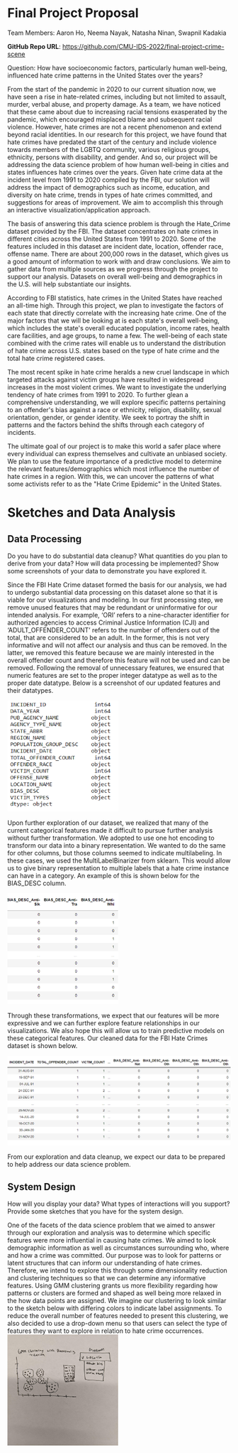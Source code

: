# Final Project Proposal

Team Members:
Aaron Ho,
Neema Nayak,
Natasha Ninan,
Swapnil Kadakia

**GitHub Repo URL**: https://github.com/CMU-IDS-2022/final-project-crime-scene

Question: How have socioeconomic factors, particularly human well-being, influenced hate crime patterns in the United States over the years?

From the start of the pandemic in 2020 to our current situation now, we have seen a rise in hate-related crimes, including but not limited to assault, murder, verbal abuse, and property damage. As a team, we have noticed that these came about due to increasing racial tensions exasperated by the pandemic, which encouraged misplaced blame and subsequent racial violence. However, hate crimes are not a recent phenomenon and extend beyond racial identities. In our research for this project, we have found that hate crimes have predated the start of the century and include violence towards members of the LGBTQ community, various religious groups, ethnicity, persons with disability, and gender. And so, our project will be addressing the data science problem of how human well-being in cities and states influences hate crimes over the years. Given hate crime data at the incident level from 1991 to 2020 compiled by the FBI, our solution will address the impact of demographics such as income, education, and diversity on hate crime, trends in types of hate crimes committed, and suggestions for areas of improvement. We aim to accomplish this through an interactive visualization/application approach.

The basis of answering this data science problem is through the Hate_Crime dataset provided by the FBI. The dataset concentrates on hate crimes in different cities across the United States from 1991 to 2020. Some of the features included in this dataset are incident date, location, offender race, offense name. There are about 200,000 rows in the dataset, which gives us a good amount of information to work with and draw conclusions. We aim to gather data from multiple sources as we progress through the project to support our analysis. Datasets on overall well-being and demographics in the U.S. will help substantiate our insights. 

According to FBI statistics, hate crimes in the United States have reached an all-time high. Through this project, we plan to investigate the factors of each state that directly correlate with the increasing hate crime. One of the major factors that we will be looking at is each state's overall well-being, which includes the state's overall educated population, income rates, health care facilities, and age groups, to name a few. The well-being of each state combined with the crime rates will enable us to understand the distribution of hate crime across U.S. states based on the type of hate crime and the total hate crime registered cases.

The most recent spike in hate crime heralds a new cruel landscape in which targeted attacks against victim groups have resulted in widespread increases in the most violent crimes. We want to investigate the underlying tendency of hate crimes from 1991 to 2020. To further glean a comprehensive understanding, we will explore specific patterns pertaining to an offender's bias against a race or ethnicity, religion, disability, sexual orientation, gender, or gender identity. We seek to portray the shift in patterns and the factors behind the shifts through each category of incidents. 

The ultimate goal of our project is to make this world a safer place where every individual can express themselves and cultivate an unbiased society. We plan to use the feature importance of a predictive model to determine the relevant features/demographics which most influence the number of hate crimes in a region. With this, we can uncover the patterns of what some activists refer to as the "Hate Crime Epidemic" in the United States.


<h1>Sketches and Data Analysis</h1>

<h2>Data Processing</h2>

Do you have to do substantial data cleanup?
What quantities do you plan to derive from your data?
How will data processing be implemented? 
Show some screenshots of your data to demonstrate you have explored it.

Since the FBI Hate Crime dataset formed the basis for our analysis, we had to undergo substantial data processing on this dataset alone so that it is viable for our visualizations and modeling. In our first processing step, we remove unused features that may be redundant or uninformative for our intended analysis. For example, ‘ORI’ refers to a nine-character identifier for authorized agencies to access Criminal Justice Information (CJI) and ‘ADULT_OFFENDER_COUNT’ refers to the number of offenders out of the total, that are considered to be an adult. In the former, this is not very informative and will not affect our analysis and thus can be removed. In the latter, we removed this feature because we are mainly interested in the overall offender count and therefore this feature will not be used and can be removed. Following the removal of unnecessary features, we ensured that numeric features are set to the proper integer datatype as well as to the proper date datatype. Below is a screenshot of our updated features and their datatypes. 

<img src="https://github.com/CMU-IDS-2022/final-project-crime-scene/blob/main/images/new_features.PNG" width="250" height="250">

Upon further exploration of our dataset, we realized that many of the current categorical features made it difficult to pursue further analysis without further transformation. We adopted to use one hot encoding to transform our data into a binary representation. We wanted to do the same for other columns, but those columns seemed to indicate multilabeling. In these cases, we used the MultiLabelBinarizer from sklearn. This would allow us to give binary representation to multiple labels that a hate crime instance can have in a category. An example of this is shown below for the BIAS_DESC column.

<img src="https://github.com/CMU-IDS-2022/final-project-crime-scene/blob/main/images/mlb.PNG" width="250" height="250">

 Through these transformations, we expect that our features will be more expressive and we can further explore feature relationships in our visualizations. We also hope this will allow us to train predictive models on these categorical features. Our cleaned data for the FBI Hate Crimes dataset is shown below.

<img src="https://github.com/CMU-IDS-2022/final-project-crime-scene/blob/main/images/transformed_dataframe.PNG">

From our exploration and data cleanup, we expect our data to be prepared to help address our data science problem. 

<h2>System Design</h2>
  
How will you display your data? What types of interactions will you support? 
Provide some sketches that you have for the system design.

One of the facets of the data science problem that we aimed to answer through our exploration and analysis was to determine which specific features were more influential in causing hate crimes. We aimed to look demographic information as well as circumstances surrounding who, where and how a crime was committed. Our purpose was to look for patterns or latent structures that can inform our understanding of hate crimes. Therefore, we intend to explore this through some dimensionality reduction and clustering techniques so that we can determine any informative features. Using GMM clustering grants us more flexibility regarding how patterns or clusters are formed and shaped as well being more relaxed in the how data points are assigned. We imagine our clustering to look similar to the sketch below with differing colors to indicate label assignments. To reduce the overall number of features needed to present this clustering, we also decided to use a drop-down menu so that users can select the type of features they want to explore in relation to hate crime occurrences.
<img src="https://github.com/CMU-IDS-2022/final-project-crime-scene/blob/main/images/clustering_sketch.jpg" width="250" height="250">
